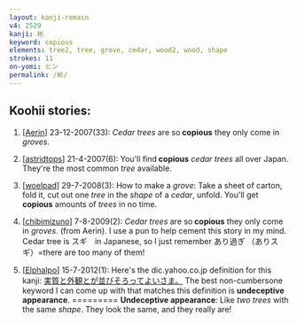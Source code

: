 ```yaml
---
layout: kanji-remain
v4: 2529
kanji: 彬
keyword: copious
elements: tree2, tree, grove, cedar, wood2, wood, shape
strokes: 11
on-yomi: ヒン
permalink: /彬/
---
```


## Koohii stories: 

1) [<a href="http://kanji.koohii.com/profile/Aerin">Aerin</a>] 23-12-2007(33): <em>Cedar trees</em> are so<strong> copious</strong> they only come in <em>groves</em>.

2) [<a href="http://kanji.koohii.com/profile/astridtops">astridtops</a>] 21-4-2007(6): You&#039;ll find<strong> copious</strong> <em>cedar trees</em> all over Japan. They&#039;re the most common <em>tree</em> available.

3) [<a href="http://kanji.koohii.com/profile/woelpad">woelpad</a>] 29-7-2008(3): How to make a <em>grove</em>: Take a sheet of carton, fold it, cut out one <em>tree</em> in the <em>shape</em> of a <em>cedar</em>, unfold. You&#039;ll get <strong>copious</strong> amounts of <em>trees</em> in no time.

4) [<a href="http://kanji.koohii.com/profile/chibimizuno">chibimizuno</a>] 7-8-2009(2): <em>Cedar trees</em> are so<strong> copious</strong> they only come in <em>groves</em>. (from Aerin). I use a pun to help cement this story in my mind. Cedar tree is スギ　in Japanese, so I just remember あり過ぎ （ありスギ）=there are too many of them!

5) [<a href="http://kanji.koohii.com/profile/Elphalpo">Elphalpo</a>] 15-7-2012(1): Here&#039;s the dic.yahoo.co.jp definition for this kanji: <a href="midori://search?text=実質と外観とが並びそろってよいさま。">実質と外観とが並びそろってよいさま。</a> The best non-cumbersone keyword I can come up with that matches this definition is <strong>undeceptive appearance</strong>. ========= <strong>Undeceptive appearance</strong>: Like <em>two trees</em> with the same <em>shape</em>. They look the same, and they really are!

